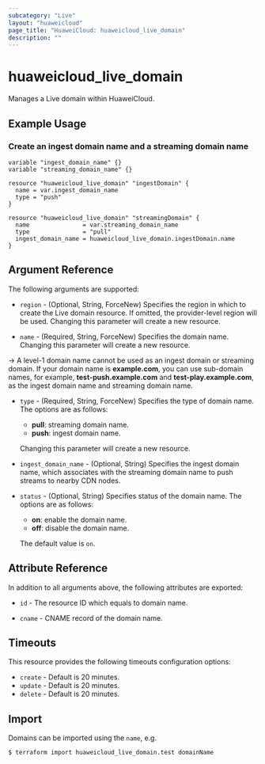 ```yaml
---
subcategory: "Live"
layout: "huaweicloud"
page_title: "HuaweiCloud: huaweicloud_live_domain"
description: ""
---
```


# huaweicloud_live_domain

Manages a Live domain within HuaweiCloud.

## Example Usage

### Create an ingest domain name and a streaming domain name

```hcl
variable "ingest_domain_name" {}
variable "streaming_domain_name" {}

resource "huaweicloud_live_domain" "ingestDomain" {
  name = var.ingest_domain_name
  type = "push"
}

resource "huaweicloud_live_domain" "streamingDomain" {
  name               = var.streaming_domain_name
  type               = "pull"
  ingest_domain_name = huaweicloud_live_domain.ingestDomain.name
}
```

## Argument Reference

The following arguments are supported:

* `region` - (Optional, String, ForceNew) Specifies the region in which to create the Live domain resource. If omitted,
the provider-level region will be used. Changing this parameter will create a new resource.

* `name` - (Required, String, ForceNew) Specifies the domain name. Changing this parameter will create a new resource.

-> A level-1 domain name cannot be used as an ingest domain or streaming domain. If your domain name is **example.com**,
you can use sub-domain names, for example, **test-push.example.com** and **test-play.example.com**,
as the ingest domain name and streaming domain name.

* `type` - (Required, String, ForceNew) Specifies the type of domain name. The options are as follows:
  + **pull**: streaming domain name.
  + **push**: ingest domain name.

  Changing this parameter will create a new resource.

* `ingest_domain_name` - (Optional, String) Specifies the ingest domain name, which associates with the streaming
domain name to push streams to nearby CDN nodes.

* `status` - (Optional, String) Specifies status of the domain name. The options are as follows:
  + **on**: enable the domain name.
  + **off**: disable the domain name.

  The default value is `on`.

## Attribute Reference

In addition to all arguments above, the following attributes are exported:

* `id` - The resource ID which equals to domain name.

* `cname` - CNAME record of the domain name.

## Timeouts

This resource provides the following timeouts configuration options:

* `create` - Default is 20 minutes.
* `update` - Default is 20 minutes.
* `delete` - Default is 20 minutes.

## Import

Domains can be imported using the `name`, e.g.

```bash
$ terraform import huaweicloud_live_domain.test domainName
```
